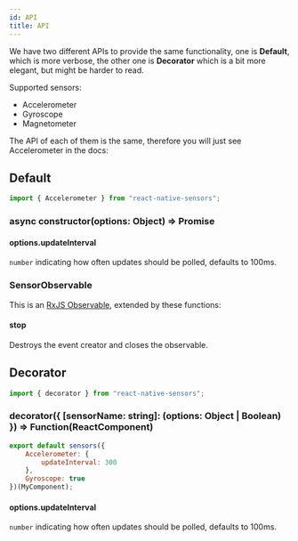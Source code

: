 ```yaml
---
id: API
title: API
---
```


We have two different APIs to provide the same functionality, one is **Default**, which is more verbose, the other one is **Decorator** which is a bit more elegant, but might be harder to read.

Supported sensors:

* Accelerometer
* Gyroscope
* Magnetometer

The API of each of them is the same, therefore you will just see Accelerometer in the docs:

## Default

```js
import { Accelerometer } from "react-native-sensors";
```

### async constructor(options: Object) => Promise<SensorObservable>

#### options.updateInterval

`number` indicating how often updates should be polled, defaults to 100ms.

### SensorObservable

This is an [RxJS Observable](http://reactivex.io/rxjs/class/es6/Observable.js~Observable.html), extended by these functions:

#### stop

Destroys the event creator and closes the observable.

## Decorator

```js
import { decorator } from "react-native-sensors";
```

### decorator({ [sensorName: string]: (options: Object | Boolean) }) => Function(ReactComponent)

```js
export default sensors({
	Accelerometer: {
		updateInterval: 300
	},
	Gyroscope: true
})(MyComponent);
```

#### options.updateInterval

`number` indicating how often updates should be polled, defaults to 100ms.
